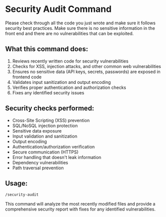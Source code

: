 # Security Audit Command

Please check through all the code you just wrote and make sure it follows security best practices. Make sure there is no sensitive information in the front end and there are no vulnerabilities that can be exploited.

## What this command does:
1. Reviews recently written code for security vulnerabilities
2. Checks for XSS, injection attacks, and other common web vulnerabilities
3. Ensures no sensitive data (API keys, secrets, passwords) are exposed in frontend code
4. Validates input sanitization and output encoding
5. Verifies proper authentication and authorization checks
6. Fixes any identified security issues

## Security checks performed:
- Cross-Site Scripting (XSS) prevention
- SQL/NoSQL injection protection
- Sensitive data exposure
- Input validation and sanitization
- Output encoding
- Authentication/authorization verification
- Secure communication (HTTPS)
- Error handling that doesn't leak information
- Dependency vulnerabilities
- Path traversal prevention

## Usage:
```
/security-audit
```

This command will analyze the most recently modified files and provide a comprehensive security report with fixes for any identified vulnerabilities.
